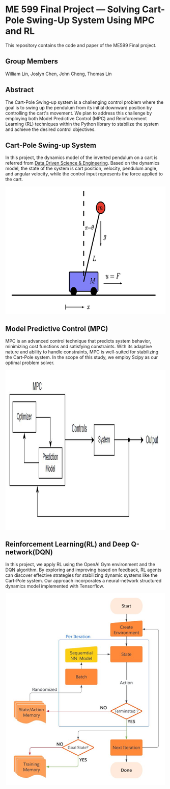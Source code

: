 # ME 599 Final Project — Solving Cart-Pole Swing-Up System Using MPC and RL
This repository contains the code and paper of the ME599 Final project.

## Group Members
William Lin, Joslyn Chen, John Cheng, Thomas Lin


## Abstract
The Cart-Pole Swing-up system is a challenging control problem where the goal is to swing up the pendulum from its initial downward position by controlling the cart's movement. We plan to address this challenge by employing both Model Predictive Control (MPC) and Reinforcement Learning (RL) techniques within the Python library to stabilize the system and achieve the desired control objectives.

## Cart-Pole Swing-up System 
In this project, the dynamics model of the inverted pendulum on a cart is referred from [Data Driven Science & Engineering](databook.pdf (databookuw.com)). Based on the dynamics model, the state of the system is cart position, velocity, pendulum angle, and angular velocity, while the control input represents the force applied to the cart.  
<div align=center>
<img src="https://github.com/meichun5573/ME599_Project/blob/main/figure/cartpole.png?raw=true" width="600" height="400">
</div>  

## Model Predictive Control (MPC)
MPC is an advanced control technique that predicts system behavior, minimizing cost functions and satisfying constraints. With its adaptive nature and ability to handle constraints, MPC is well-suited for stabilizing the Cart-Pole system. In the scope of this study, we employ Scipy as our optimal problem solver.
<div align=center>
<img src="https://github.com/meichun5573/ME599_Project/blob/main/figure/MPC%20Flow%20Chart.JPG?raw=true" width="600" height="500">
</div>  

## Reinforcement Learning(RL) and Deep Q-network(DQN)
In this project, we apply RL using the OpenAI Gym environment and the DQN algorithm. By exploring and improving based on feedback, RL agents can discover effective strategies for stabilizing dynamic systems like the Cart-Pole system. Our approach incorporates a neural-network structured dynamics model implemented with Tensorflow.
<div align=center>
<img src="https://github.com/meichun5573/ME599_Project/blob/main/figure/DQN%20Flow%20Chart.JPG?raw=true" width="500" height="600">
</div>  
